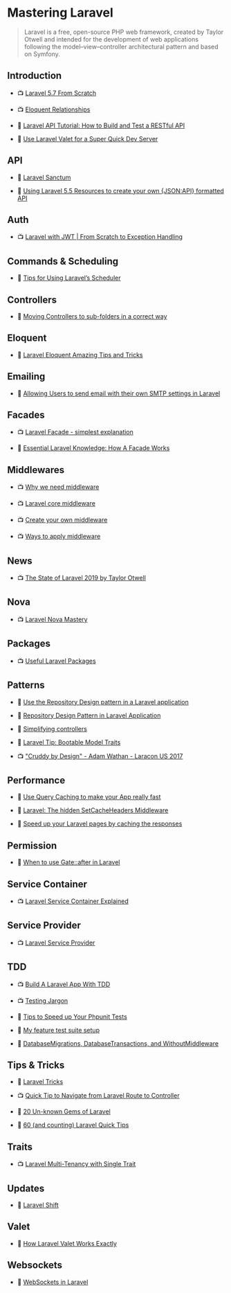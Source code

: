 # Mastering Laravel

> Laravel is a free, open-source PHP web framework, created by Taylor Otwell and intended for the development of web applications following the model–view–controller architectural pattern and based on Symfony.

## Introduction

- 📺 [Laravel 5.7 From Scratch](https://laracasts.com/series/laravel-from-scratch-2018)

- 📺 [Eloquent Relationships](https://laracasts.com/series/eloquent-relationships)

- 📖 [Laravel API Tutorial: How to Build and Test a RESTful API](https://www.toptal.com/laravel/restful-laravel-api-tutorial)

- 📖 [Use Laravel Valet for a Super Quick Dev Server](https://scotch.io/tutorials/use-laravel-valet-for-a-super-quick-dev-server)

## API

- 📖 [Laravel Sanctum](https://laravel.com/docs/master/sanctum)

- 📖 [Using Laravel 5.5 Resources to create your own {JSON:API} formatted API](https://medium.com/zero-equals-false/using-laravel-5-5-resources-to-create-your-own-json-api-formatted-api-2c6af5e4d0e8)

## Auth

- 📺 [Laravel with JWT | From Scratch to Exception Handling](https://www.youtube.com/watch?v=l201RSQ7Ti4)

## Commands & Scheduling

- 📖 [Tips for Using Laravel’s Scheduler](https://laravel-news.com/tips-for-using-laravels-scheduler)

## Controllers

- 📖 [Moving Controllers to sub-folders in a correct way](https://laraveldaily.com/moving-controllers-to-sub-folders-in-a-correct-way/)

## Eloquent

- 📖 [Laravel Eloquent Amazing Tips and Tricks](https://medium.com/@advanceidea/laravel-eloquent-tips-894bc104cb98)

## Emailing

- 📖 [Allowing Users to send email with their own SMTP settings in Laravel](https://laravel-news.com/allowing-users-to-send-email-with-their-own-smtp-settings-in-laravel)

## Facades

- 📺 [Laravel Facade - simplest explanation](https://www.youtube.com/watch?v=zD2VJhOdI5c)

- 📖 [Essential Laravel Knowledge: How A Facade Works](https://calebporzio.com/essential-laravel-knowledge-how-a-facade-work/)

## Middlewares

- 📺 [Why we need middleware](https://www.youtube.com/watch?v=2pPxHrPrvfA)

- 📺 [Laravel core middleware](https://www.youtube.com/watch?v=kXLKPLR_W_0)

- 📺 [Create your own middleware](https://www.youtube.com/watch?v=YHn7EvfVJ44)

- 📺 [Ways to apply middleware](https://www.youtube.com/watch?v=PC_YT--gPzg)

## News

- 📺 [The State of Laravel 2019 by Taylor Otwell](https://www.youtube.com/watch?v=Hfgcg09srSo)

## Nova

- 📺 [Laravel Nova Mastery](https://laracasts.com/series/laravel-nova-mastery)

## Packages

- 📺 [Useful Laravel Packages](https://codewithdre.com/useful-laravel-packages)

## Patterns

- 📖 [Use the Repository Design pattern in a Laravel application](https://medium.com/employbl/use-the-repository-design-pattern-in-a-laravel-application-13f0b46a3dce)

- 📖 [Repository Design Pattern in Laravel Application](https://medium.com/@shishirthedev/repository-design-pattern-in-laravel-application-f474798f53ec)

- 📖 [Simplifying controllers](https://murze.be/simplifying-controllers)

- 📖 [Laravel Tip: Bootable Model Traits](https://tighten.co/blog/laravel-tip-bootable-model-traits)

- 📺 ["Cruddy by Design" - Adam Wathan - Laracon US 2017](https://www.youtube.com/watch?v=MF0jFKvS4SI)

## Performance

- 📖 [Use Query Caching to make your App really fast](https://kovah.me/en/n7hs3x-laravel-5-use-query-caching-to-make-your-app-really-fast/)

- 📖 [Laravel: The hidden SetCacheHeaders Middleware](https://itnext.io/laravel-the-hidden-setcacheheaders-middleware-4cd594ba462f)

- 📖 [Speed up your Laravel pages by caching the responses](https://jeffochoa.me/speed-up-your-laravel-pages-by-caching-the-responses)

## Permission

- 📖 [When to use Gate::after in Laravel](https://murze.be/when-to-use-gateafter-in-laravel)

## Service Container

- 📺 [Laravel Service Container Explained](https://www.youtube.com/watch?v=PGVqkEZiUoc)

## Service Provider

- 📺 [Laravel Service Provider](https://www.youtube.com/watch?v=1AxQNDOJTBw)

## TDD

- 📺 [Build A Laravel App With TDD](https://laracasts.com/series/build-a-laravel-app-with-tdd)

- 📺 [Testing Jargon](https://laracasts.com/series/testing-jargon)

- 📖 [Tips to Speed up Your Phpunit Tests](https://laravel-news.com/tips-to-speed-up-phpunit-tests)

- 📖 [My feature test suite setup](https://timacdonald.me/my-feature-test-suite-setup)

- 📖 [DatabaseMigrations, DatabaseTransactions, and WithoutMiddleware](https://mattstauffer.com/blog/better-integration-testing-in-laravel-5.1-databasemigrations-databasetransactions-and-withoutmiddleware/)

## Tips & Tricks

- 🧠 [Laravel Tricks](https://laravel-tricks.com/)

- 📺 [Quick Tip to Navigate from Laravel Route to Controller](https://www.youtube.com/watch?v=-zxzRwbdhR8)

- 📖 [20 Un-known Gems of Laravel](https://meramustaqbil.com/2019/03/23/20-un-known-gems-of-laravel/)

- 📖 [60 (and counting) Laravel Quick Tips](https://laraveldaily.com/wp-content/uploads/2019/04/laravel-tips-2019-04.pdf)

## Traits

- 📺 [Laravel Multi-Tenancy with Single Trait](https://www.youtube.com/watch?v=nCiNqboYFVQ)

## Updates

- 📖 [Laravel Shift](https://laravelshift.com/)

## Valet

- 📖 [How Laravel Valet Works Exactly](https://deliciousbrains.com/how-laravel-valet-works-exactly/)

## Websockets

- 📖 [WebSockets in Laravel](https://johnbraun.blog/posts/websockets-in-laravel)
